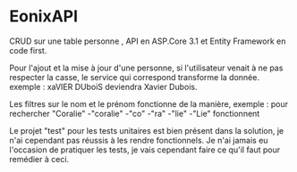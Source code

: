 # EonixAPI
CRUD sur une table personne , API en ASP.Core 3.1 et Entity Framework en code first.

Pour l'ajout et la mise à jour d'une personne, si l'utilisateur venait à ne pas respecter la casse, le service qui correspond
transforme la donnée. exemple : xaVIER DUboiS deviendra Xavier Dubois.

Les filtres sur le nom et le prénom fonctionne de la manière, exemple : pour rechercher "Coralie"
-"coralie"
-"co"
-"ra"
-"lie"
-"Lie" fonctionnent

Le projet "test" pour les tests unitaires est bien présent dans la solution, je n'ai cependant pas réussis à les rendre fonctionnels.
Je n'ai jamais eu l'occasion de pratiquer les tests, je vais cependant faire ce qu'il faut pour remédier à ceci.

